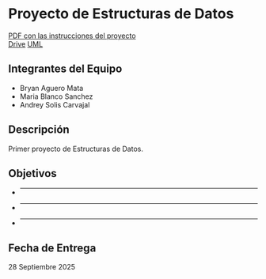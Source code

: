# Proyecto de Estructuras de Datos
[PDF con las instrucciones del proyecto](./Primer%20proyecto%20-%20Courier%20Quest.pdf)   
[Drive](https://drive.google.com/drive/folders/10zUqsZ6rrITlaTLE1Yi4tp2cu86K3-6M)
[UML](https://lucid.app/lucidchart/5418efeb-3776-4e5b-9de7-650dbf1bcc1b/edit?view_items=cPPJUvOHjLRL&invitationId=inv_9eb93256-b1fc-494b-a0b8-dc432e27e66f)

## Integrantes del Equipo
- Bryan Aguero Mata    
- Maria Blanco Sanchez   
- Andrey Solis Carvajal

## Descripción
Primer proyecto de Estructuras de Datos. 

## Objetivos
- ****
- ****
- ****

## Fecha de Entrega
28 Septiembre 2025
